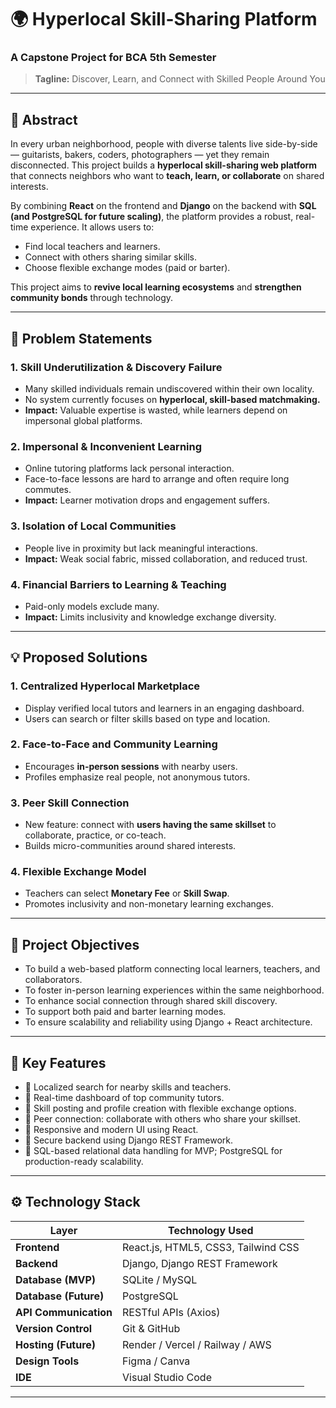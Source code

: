 # 🌍 Hyperlocal Skill-Sharing Platform

### A Capstone Project for BCA 5th Semester

> **Tagline:** Discover, Learn, and Connect with Skilled People Around You

---

## 📘 Abstract

In every urban neighborhood, people with diverse talents live side-by-side — guitarists, bakers, coders, photographers — yet they remain disconnected. This project builds a **hyperlocal skill-sharing web platform** that connects neighbors who want to **teach, learn, or collaborate** on shared interests.  

By combining **React** on the frontend and **Django** on the backend with **SQL (and PostgreSQL for future scaling)**, the platform provides a robust, real-time experience. It allows users to:
- Find local teachers and learners.
- Connect with others sharing similar skills.
- Choose flexible exchange modes (paid or barter).  

This project aims to **revive local learning ecosystems** and **strengthen community bonds** through technology.

---

## 🚩 Problem Statements

### 1. Skill Underutilization & Discovery Failure
- Many skilled individuals remain undiscovered within their own locality.
- No system currently focuses on **hyperlocal, skill-based matchmaking.**
- **Impact:** Valuable expertise is wasted, while learners depend on impersonal global platforms.

### 2. Impersonal & Inconvenient Learning
- Online tutoring platforms lack personal interaction.
- Face-to-face lessons are hard to arrange and often require long commutes.
- **Impact:** Learner motivation drops and engagement suffers.

### 3. Isolation of Local Communities
- People live in proximity but lack meaningful interactions.
- **Impact:** Weak social fabric, missed collaboration, and reduced trust.

### 4. Financial Barriers to Learning & Teaching
- Paid-only models exclude many.
- **Impact:** Limits inclusivity and knowledge exchange diversity.

---

## 💡 Proposed Solutions

### 1. Centralized Hyperlocal Marketplace
- Display verified local tutors and learners in an engaging dashboard.
- Users can search or filter skills based on type and location.

### 2. Face-to-Face and Community Learning
- Encourages **in-person sessions** with nearby users.
- Profiles emphasize real people, not anonymous tutors.

### 3. Peer Skill Connection
- New feature: connect with **users having the same skillset** to collaborate, practice, or co-teach.
- Builds micro-communities around shared interests.

### 4. Flexible Exchange Model
- Teachers can select **Monetary Fee** or **Skill Swap**.
- Promotes inclusivity and non-monetary learning exchanges.

---

## 🎯 Project Objectives

- To build a web-based platform connecting local learners, teachers, and collaborators.  
- To foster in-person learning experiences within the same neighborhood.  
- To enhance social connection through shared skill discovery.  
- To support both paid and barter learning modes.  
- To ensure scalability and reliability using Django + React architecture.  

---

## 🧩 Key Features

- 🔹 Localized search for nearby skills and teachers.  
- 🔹 Real-time dashboard of top community tutors.  
- 🔹 Skill posting and profile creation with flexible exchange options.  
- 🔹 Peer connection: collaborate with others who share your skillset.  
- 🔹 Responsive and modern UI using React.  
- 🔹 Secure backend using Django REST Framework.  
- 🔹 SQL-based relational data handling for MVP; PostgreSQL for production-ready scalability.  

---

## ⚙️ Technology Stack

| Layer | Technology Used |
|--------|----------------|
| **Frontend** | React.js, HTML5, CSS3, Tailwind CSS |
| **Backend** | Django, Django REST Framework |
| **Database (MVP)** | SQLite / MySQL |
| **Database (Future)** | PostgreSQL |
| **API Communication** | RESTful APIs (Axios) |
| **Version Control** | Git & GitHub |
| **Hosting (Future)** | Render / Vercel / Railway / AWS |
| **Design Tools** | Figma / Canva |
| **IDE** | Visual Studio Code |

---
